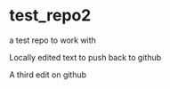 # test_repo2
a test repo to work with

Locally edited text to push back to github


A third edit on github
